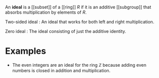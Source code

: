 An **ideal** is a [[subset]] of a [[ring]] $R$ if it is an additive [[subgroup]] that absorbs multiplication by elements of $R$.

Two-sided ideal
: An ideal that works for both left and right multiplication.

Zero ideal
: The ideal consisting of just the additive identity.

# Examples


* The even integers are an ideal for the ring $\mathbb{Z}$ because adding even numbers is closed in addition and multiplication.